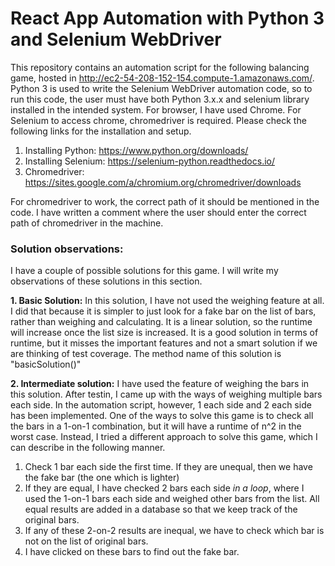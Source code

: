 # React App Automation with Python 3 and Selenium WebDriver

This repository contains an automation script for the following balancing game, hosted in http://ec2-54-208-152-154.compute-1.amazonaws.com/.
Python 3 is used to write the Selenium WebDriver automation code, so to run this code, the user must have both Python 3.x.x and selenium library installed in the intended system. For browser, I have used Chrome. For Selenium to access chrome, chromedriver is required. Please check the following links for the installation and setup.
1. Installing Python: https://www.python.org/downloads/
2. Installing Selenium: https://selenium-python.readthedocs.io/
3. Chromedriver: https://sites.google.com/a/chromium.org/chromedriver/downloads

For chromedriver to work, the correct path of it should be mentioned in the code. I have written a comment where the user should enter the correct path of chromedriver in the machine.

### Solution observations:
I have a couple of possible solutions for this game. I will write my observations of these solutions in this section.

**1. Basic Solution:** In this solution, I have not used the weighing feature at all. I did that because it is simpler to just look for a fake bar on the list of bars, rather than weighing and calculating. It is a linear solution, so the runtime will increase once the list size is increased. It is a good solution in terms of runtime, but it misses the important features and not a smart solution if we are thinking of test coverage. The method name of this solution is "basicSolution()"

**2. Intermediate solution:** I have used the feature of weighing the bars in this solution. After testin, I came up with the ways of weighing multiple bars each side. In the automation script, however, 1 each side and 2 each side has been implemented.
One of the ways to solve this game is to check all the bars in a 1-on-1 combination, but it will have a runtime of n^2 in the worst case. Instead, I tried a different approach to solve this game, which I can describe in the following manner.

  1. Check 1 bar each side the first time. If they are unequal, then we have the fake bar (the one which is lighter)
  2. If they are equal, I have checked 2 bars each side *in a loop*, where I used the 1-on-1 bars each side and weighed other bars from the list. All equal results are added in a database so that we keep track of the original bars.
  3. If any of these 2-on-2 results are inequal, we have to check which bar is not on the list of original bars.
  4. I have clicked on these bars to find out the fake bar.
